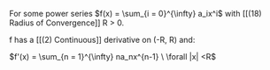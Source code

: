 For some power series $f(x) = \sum_{i = 0}^{\infty} a_ix^i$ with [[(18) Radius of Convergence]] R > 0.

f has a [[(2) Continuous]] derivative on (-R, R) and:

$f'(x) = \sum_{n = 1}^{\infty} na_nx^{n-1} \ \forall |x| <R$

